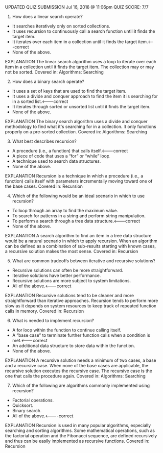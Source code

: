 UPDATED QUIZ SUBMISSION
Jul 16, 2018 @ 11:06pm
QUIZ SCORE: 7/7

1. How does a linear search operate?
- It searches iteratively only on sorted collections.
- It uses recursion to continuously call a search function until it finds the target item.
- It iterates over each item in a collection until it finds the target item.<---correct
- None of the above.

EXPLANATION
The linear search algorithm uses a loop to iterate over each item in a collection until it finds the target item. The collection may or may not be sorted.
Covered in: Algorithms: Searching

2. How does a binary search operate?
- It uses a set of keys that are used to find the target item.
- It uses a divide and conquer approach to find the item it is searching for in a sorted list.<---correct
- It iterates through sorted or unsorted list until it finds the target item.
- None of the above.

EXPLANATION
The binary search algorithm uses a divide and conquer methodology to find what it's searching for in a collection. It only functions properly on a pre-sorted collection.
Covered in: Algorithms: Searching

3. What best describes recursion?
- A procedure (i.e., a function) that calls itself.<---correct
- A piece of code that uses a “for” or “while” loop.
- A technique used to search data structures.
- None of the above.

EXPLANATION
Recursion is a technique in which a procedure (i.e., a function) calls itself with parameters incrementally moving toward one of the base cases.
Covered in: Recursion

4. Which of the following would be an ideal scenario in which to use recursion?
- To loop through an array to find the maximum value.
- To search for patterns in a string and perform string manipulation.
- To perform a search through a tree data structure.<---correct
- None of the above.

EXPLANATION
A search algorithm to find an item in a tree data structure would be a natural scenario in which to apply recursion. When an algorithm can be defined as a combination of sub-results starting with known cases, a recursive solution makes the most sense.
Covered in: Recursion

5. What are common tradeoffs between iterative and recursive solutions?
- Recursive solutions can often be more straightforward.
- Iterative solutions have better performance.
- Recursive solutions are more subject to system limitations.
- All of the above.<---correct

EXPLANATION
Recursive solutions tend to be cleaner and more straightforward than iterative approaches. Recursion tends to perform more slow as it depends on system resources to keep track of repeated function calls in memory.
Covered in: Recursion

6. What is needed to implement recursion?
- A for loop within the function to continue calling itself.
- A “base case” to terminate further function calls when a condition is met.<---correct
- An additional data structure to store data within the function.
- None of the above.

EXPLANATION
A recursive solution needs a minimum of two cases, a base and a recursive case. When none of the base cases are applicable, the recursive solution executes the recursive case. The recursive case is the one that calls the procedure again.
Covered in: Algorithms: Searching

7. Which of the following are algorithms commonly implemented using recursion?
- Factorial operations.
- Quicksort.
- Binary search.
- All of the above.<----correct

EXPLANATION
Recursion is used in many popular algorithms, especially searching and sorting algorithms. Some mathematical operations, such as the factorial operation and the Fibonacci sequence, are defined recursively and thus can be easily implemented as recursive functions.
Covered in: Recursion
